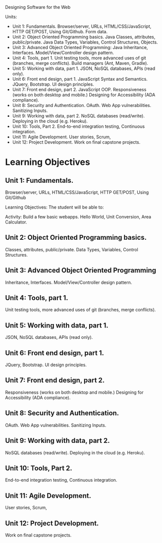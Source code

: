 
Designing Software for the Web

Units:

* Unit 1: Fundamentals.  Browser/server, URLs, HTML/CSS/JavaScript, HTTP GET/POST, Using Git/Github.  Form data.
* Unit 2: Object Oriented Programming basics.  Java Classes, attributes, public/private.   Java Data Types, Variables, Control Structures, Objects.
* Unit 3: Advanced Object Oriented Programming: Java Inheritance, Interfaces.   Model/View/Controller design pattern.
* Unit 4: Tools, part 1.  Unit testing tools, more advanced uses of git (branches, merge conflicts).    Build managers (Ant, Maven, Gradle).
* Unit 5: Working with data, part 1.  JSON, NoSQL databases, APIs (read only).
* Unit 6: Front end design, part 1.  JavaScript Syntax and Semantics. JQuery, Bootstrap.  UI design principles.  
* Unit 7: Front end design, part 2.  JavaScript OOP.  Responsiveness (works on both desktop and mobile.) Designing for Accessibility (ADA compliance).
* Unit 8: Security and Authentication.  OAuth.  Web App vulnerabilities.  Sanitizing Inputs.
* Unit 9: Working with data, part 2.   NoSQL databases (read/write). Deploying in the cloud (e.g. Heroku).
* Unit 10: Tools, Part 2.   End-to-end integration testing, Continuous integration.
* Unit 11: Agile Development.    User stories, Scrum, 
* Unit 12: Project Development.  Work on final capstone projects.


# Learning Objectives

## Unit 1: Fundamentals.  

Browser/server, URLs, HTML/CSS/JavaScript, HTTP GET/POST, Using Git/Github

Learning Objectives: The student will be able to:

Activity: Build a few basic webapps.  Hello World, Unit Conversion, Area Calculator.


## Unit 2: Object Oriented Programming basics.  

Classes, attributes, public/private.   Data Types, Variables, Control Structures.

## Unit 3: Advanced Object Oriented Programming

Inheritance, Interfaces.   Model/View/Controller design pattern.

## Unit 4: Tools, part 1.  

Unit testing tools, more advanced uses of git (branches, merge conflicts).

## Unit 5: Working with data, part 1.  

JSON, NoSQL databases, APIs (read only).

## Unit 6: Front end design, part 1.   

JQuery, Bootstrap.  UI design principles.  

## Unit 7: Front end design, part 2.   

Responsiveness (works on both desktop and mobile.) Designing for Accessibility (ADA compliance).

## Unit 8: Security and Authentication.  

OAuth.  Web App vulnerabilities.  Sanitizing Inputs.

## Unit 9: Working with data, part 2.   

NoSQL databases (read/write). Deploying in the cloud (e.g. Heroku).

## Unit 10: Tools, Part 2.   

End-to-end integration testing, Continuous integration.

## Unit 11: Agile Development.    

User stories, Scrum, 

## Unit 12: Project Development. 

Work on final capstone projects.
